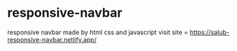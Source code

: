 # responsive-navbar
responsive navbar made by html css and javascript
visit site = https://salub-responsive-navbar.netlify.app/
